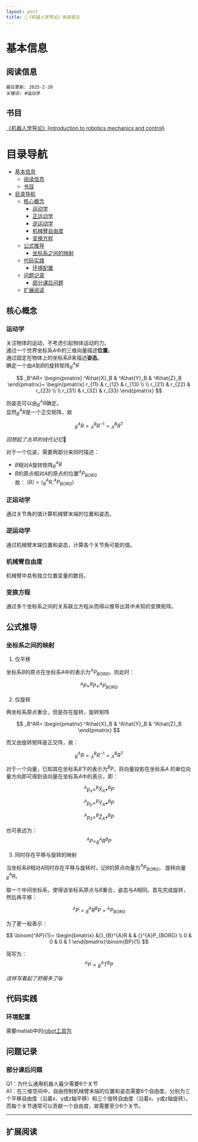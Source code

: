 ```yaml
---
layout: post
title: 🦾《机器人学导论》阅读笔记
---
```

# 基本信息
## 阅读信息
`最后更新: 2025-2-20`  
`关键词: #运动学`
## 书目
[《机器人学导论》(introduction to robotics mechanics and control)](https://z-library.sk/book/18192065/4684aa/%E6%9C%BA%E5%99%A8%E4%BA%BA%E5%AD%A6%E5%AF%BC%E8%AE%BA-introduction-to-robotics-mechanics-and-control.html) 

<!--more-->

# 目录导航
- [基本信息](#基本信息)
  - [阅读信息](#阅读信息)
  - [书目](#书目)
- [目录导航](#目录导航)
  - [核心概念](#核心概念)
    - [运动学](#运动学)
    - [正运动学](#正运动学)
    - [逆运动学](#逆运动学)
    - [机械臂自由度](#机械臂自由度)
    - [变换方程](#变换方程)
  - [公式推导](#公式推导)
    - [坐标系之间的映射](#坐标系之间的映射)
  - [代码实践](#代码实践)
    - [环境配置](#环境配置)
  - [问题记录](#问题记录)
    - [部分课后问题](#部分课后问题)
  - [扩展阅读](#扩展阅读)

## 核心概念
### 运动学
关注物体的运动，不考虑引起物体运动的力。  
通过一个世界坐标系$A$中的三维向量描述**位置**。  
通过固定在物体上的坐标系$B$来描述**姿态**。  
确定一个由$A$到$B$的旋转矩阵$_B^AR$  

$$
_B^AR=
\begin{pmatrix}
^A\hat{X}_B & ^A\hat{Y}_B & ^A\hat{Z}_B
\end{pmatrix}=
\begin{pmatrix}
r_{11} & r_{12} & r_{13} \\
 \\
r_{21} & r_{22} & r_{23} \\
 \\
r_{31} & r_{32} & r_{33}
\end{pmatrix}
$$

则姿态可以由$_B^AR$确定。  
显然$_B^AR$是一个正交矩阵，故  

$$
{}_B^AR={}_A^BR^{-1}={}_A^BR^{\mathrm{T}}
$$

*回想起了古早的线代记忆*🤔

对于一个位姿，需要两部分来同时描述：
- $B$相对$A$旋转矩阵$_B^AR$
- $B$的原点相对$A$的原点的位置$^AP_{BORG}$  
故：
$\langle B\rangle = \langle_B^AR , ^AP_{BORG} \rangle$
### 正运动学
通过关节角的值计算机械臂末端的位置和姿态。
### 逆运动学
通过机械臂末端位置和姿态，计算各个关节角可能的值。
### 机械臂自由度
机械臂中具有独立位置变量的数目。
### 变换方程
通过多个坐标系之间的关系联立方程从而得以推导出其中未知的变换矩阵。


## 公式推导
### 坐标系之间的映射
1. 仅平移

坐标系$B$的原点在坐标系$A$中的表示为$^AP_{BORG}$。则此时：

$$^AP=^BP+^AP_{BORG}$$

2. 仅旋转

两坐标系原点重合，但是存在旋转，旋转矩阵

$$
_B^AR=
\begin{pmatrix}
^A\hat{X}_B & ^A\hat{Y}_B & ^A\hat{Z}_B
\end{pmatrix}
$$

而又由旋转矩阵是正交阵，故：

$$
{}_B^AR={}_A^BR^{-1}={}_A^BR^{\mathrm{T}}
$$

对于一个向量，已知其在坐标系$B$下的表示为$^BP$，将向量投影在坐标系$A$
的单位向量方向即可得到该向量在坐标系$A$中的表示，即：

$$
^Ap_x=^B\hat{X}_A\bullet^BP
$$

$$
^Ap_y=^B\hat{Y}_A\bullet^BP
$$

$$
^Ap_z=^B\hat{Z}_A\bullet^BP  
$$

也可表述为：
$$
^AP=_B^AR^BP
$$


3. 同时存在平移与旋转的映射

当坐标系$B$相对$A$同时存在平移与旋转时，记$B$的原点向量为$^AP_{BORG}$，
旋转向量$_B^AR$。

取一个中间坐标系，使得该坐标系原点与$B$重合，姿态与$A$相同。首先完成旋转，
然后再平移：

$$
{}^AP={}_B^AR{}^BP+{}^AP{}_{BORG}
$$

为了更一般表示：

$$
\binom{^AP}{1}=
\begin{bmatrix}
&{}_{B}^{A}R & & {}^{A}P_{BORG} \\
0 & 0 & 0 & 1
\end{bmatrix}\binom{BP}{1}
$$

简写为：
$$
{}^AP={}_B^AT^BP
$$

*这样写看起了舒服多了*😆
## 代码实践
### 环境配置
需要matlab中的[robot工具包](https://petercorke.com/toolboxes/robotics-toolbox/)

## 问题记录

### 部分课后问题
Q1：为什么通用机器人最少需要6个关节  
A1：在三维空间中，自由控制机械臂末端的位置和姿态需要6个自由度，分别为三个平移自由度（沿着x、y或z轴平移）和三个旋转自由度（沿着x、y或z轴旋转）。而每个关节通常可以贡献一个自由度，故需要至少6个关节。

---


## 扩展阅读


